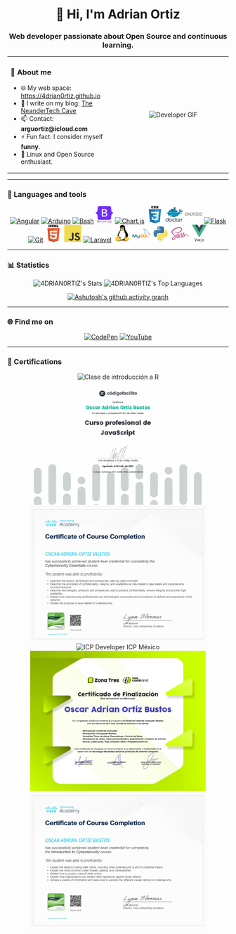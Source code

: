 <h1 align="center">👋 Hi, I'm Adrian Ortiz</h1>
<h3 align="center">Web developer passionate about Open Source and continuous learning.</h3>

<table align="center">
  <tr>
    <td width="50%">
      <h3>🚀 About me</h3>
      <ul>
        <li>🌐 My web space: <a href="https://4drian0rtiz.github.io">https://4drian0rtiz.github.io</a></li>
        <li>📝 I write on my blog: <a href="https://neandertech.netlify.app/blog">The NeanderTech Cave</a></li>
        <li>📫 Contact: <b>arguortiz@icloud.com</b></li>
        <li>⚡ Fun fact: I consider myself <b>funny</b>.</li>
        <li>🐧 Linux and Open Source enthusiast.</li>
      </ul>
    </td>
    <td width="50%" align="center">
      <img src="https://mir-s3-cdn-cf.behance.net/project_modules/hd/06f21a161921919.63cd7887d0a70.gif" alt="Developer GIF" width="100%"/>
    </td>
  </tr>
</table>

---

### 🌟 Languages and tools

<p align="center">
  <a href="https://angular.io" target="_blank"><img src="https://angular.io/assets/images/logos/angular/angular.svg" alt="Angular" width="40" height="40"/></a>
  <a href="https://www.arduino.cc/" target="_blank"><img src="https://cdn.worldvectorlogo.com/logos/arduino-1.svg" alt="Arduino" width="40" height="40"/></a>
  <a href="https://www.gnu.org/software/bash/" target="_blank"><img src="https://www.vectorlogo.zone/logos/gnu_bash/gnu_bash-icon.svg" alt="Bash" width="40" height="40"/></a>
  <a href="https://getbootstrap.com" target="_blank"><img src="https://raw.githubusercontent.com/devicons/devicon/master/icons/bootstrap/bootstrap-plain-wordmark.svg" alt="Bootstrap" width="40" height="40"/></a>
  <a href="https://www.chartjs.org" target="_blank"><img src="https://www.chartjs.org/media/logo-title.svg" alt="Chart.js" width="40" height="40"/></a>
  <a href="https://www.w3schools.com/css/" target="_blank"><img src="https://raw.githubusercontent.com/devicons/devicon/master/icons/css3/css3-original-wordmark.svg" alt="CSS3" width="40" height="40"/></a>
  <a href="https://www.docker.com/" target="_blank"><img src="https://raw.githubusercontent.com/devicons/devicon/master/icons/docker/docker-original-wordmark.svg" alt="Docker" width="40" height="40"/></a>
  <a href="https://expressjs.com" target="_blank"><img src="https://raw.githubusercontent.com/devicons/devicon/master/icons/express/express-original-wordmark.svg" alt="Express.js" width="40" height="40"/></a>
  <a href="https://flask.palletsprojects.com/" target="_blank"><img src="https://www.vectorlogo.zone/logos/palletsprojects_flask/palletsprojects_flask-ar21.svg" alt="Flask" width="40" height="40"/></a>
  <a href="https://git-scm.com/" target="_blank"><img src="https://www.vectorlogo.zone/logos/git-scm/git-scm-icon.svg" alt="Git" width="40" height="40"/></a>
  <a href="https://developer.mozilla.org/en-US/docs/Web/HTML" target="_blank"><img src="https://raw.githubusercontent.com/devicons/devicon/master/icons/html5/html5-original-wordmark.svg" alt="HTML5" width="40" height="40"/></a>
  <a href="https://developer.mozilla.org/en-US/docs/Web/JavaScript" target="_blank"><img src="https://raw.githubusercontent.com/devicons/devicon/master/icons/javascript/javascript-original.svg" alt="JavaScript" width="40" height="40"/></a>
  <a href="https://laravel.com/" target="_blank"><img src="https://www.vectorlogo.zone/logos/laravel/laravel-ar21.svg" alt="Laravel" width="40" height="40"/></a>
  <a href="https://www.linux.org/" target="_blank"><img src="https://raw.githubusercontent.com/devicons/devicon/master/icons/linux/linux-original.svg" alt="Linux" width="40" height="40"/></a>
  <a href="https://www.mysql.com/" target="_blank"><img src="https://raw.githubusercontent.com/devicons/devicon/master/icons/mysql/mysql-original-wordmark.svg" alt="MySQL" width="40" height="40"/></a>
  <a href="https://www.python.org" target="_blank"><img src="https://raw.githubusercontent.com/devicons/devicon/master/icons/python/python-original.svg" alt="Python" width="40" height="40"/></a>
  <a href="https://sass-lang.com" target="_blank"><img src="https://raw.githubusercontent.com/devicons/devicon/master/icons/sass/sass-original.svg" alt="Sass" width="40" height="40"/></a>
  <a href="https://vuejs.org/" target="_blank"><img src="https://raw.githubusercontent.com/devicons/devicon/master/icons/vuejs/vuejs-original-wordmark.svg" alt="Vue.js" width="40" height="40"/></a>
</p>

---

### 📊 Statistics

<p align="center">
    <img src="https://github-readme-stats.vercel.app/api?username=4DRIAN0RTIZ&theme=merko&show_icons=true&hide_border=false&count_private=true" 
          alt="4DRIAN0RTIZ's Stats" 
          style="max-width: 100%; height: auto; margin: auto;">
    <img src="https://github-readme-stats.vercel.app/api/top-langs/?username=4DRIAN0RTIZ&theme=merko&show_icons=true&hide_border=false&layout=compact" 
          alt="4DRIAN0RTIZ's Top Languages" 
          style="max-width: 100%; height: auto; margin: auto;">
</p>

<p align="center">
  <a href="https://github.com/ashutosh00710/github-readme-activity-graph">
    <img src="https://github-readme-activity-graph.vercel.app/graph?username=4DRIAN0RTIZ&custom_title=4DRIAN0RTIZ%20Profile&hide_border=true&theme=merko" alt="Ashutosh's github activity graph" style="max-width: 100%; height: auto; margin: auto;">
  </a>
</p>

---

### 🌐 Find me on

<p align="center">
  <a href="https://codepen.io/4drian0rtiz" target="_blank"><img src="https://raw.githubusercontent.com/rahuldkjain/github-profile-readme-generator/master/src/images/icons/Social/codepen.svg" alt="CodePen" width="40" height="40"/></a>
  <a href="https://www.youtube.com/channel/UCA-bVAv5yTJcgDdzcXoAz9Q" target="_blank"><img src="https://raw.githubusercontent.com/rahuldkjain/github-profile-readme-generator/master/src/images/icons/Social/youtube.svg" alt="YouTube" width="40" height="40"/></a>
</p>

---

### 📜 Certifications

<p align="center">
  <img src="./Certificaciones/Certificado_-_Clase_de_introducción_a_R-1.jpg" alt="Clase de introducción a R" width="400"/>
  <img src="./Certificaciones/Certificado_-_Curso_profesional_de_JavaScript-1.jpg" alt="Curso profesional de JavaScript" width="400"/>
  <img src="./Certificaciones/Certificado_-_Cybersecurity_Essentials-1.jpg" alt="Cybersecurity Essentials" width="400"/>
  <img src="./Certificaciones/Certificado_-_ICP_Developer_ICP_México.jpg" alt="ICP Developer ICP México" width="400"/>
  <img src="./Certificaciones/Certificado_-_ICP_Developer_Z3.jpg" alt="ICP Developer Z3" width="400"/>
  <img src="./Certificaciones/Certificado_-_Introduction_to_Cibersecurity-1.jpg" alt="Introduction to Cibersecurity" width="400"/>
</p>
